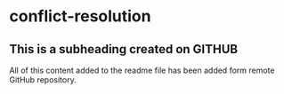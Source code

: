 # conflict-resolution

## This is a subheading created on GITHUB

All of this content added to the readme file has been added form remote GitHub repository.
